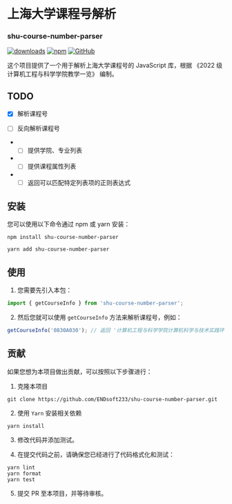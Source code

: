 # 上海大学课程号解析

### shu-course-number-parser

[![downloads](https://img.shields.io/npm/dm/shu-course-number-parser)](https://www.npmjs.com/package/koishi)
[![npm](https://img.shields.io/npm/v/shu-course-number-parser)](https://www.npmjs.com/package/shu-course-number-parser)
[![GitHub](https://img.shields.io/github/license/ENDsoft233/shu-course-number-parser)](https://github.com/ENDsoft233/shu-course-number-parser/blob/master/LICENSE)

这个项目提供了一个用于解析上海大学课程号的 JavaScript 库，根据 《2022 级计算机工程与科学学院教学一览》 编制。

## TODO

- [x] 解析课程号

- [ ] 反向解析课程号

- - [ ] 提供学院、专业列表
- - [ ] 提供课程属性列表
- - [ ] 返回可以匹配特定列表项的正则表达式

## 安装

您可以使用以下命令通过 npm 或 yarn 安装：

```
npm install shu-course-number-parser
```

```
yarn add shu-course-number-parser
```

## 使用

1. 您需要先引入本包：

```ts
import { getCourseInfo } from 'shu-course-number-parser';
```

2. 然后您就可以使用 `getCourseInfo` 方法来解析课程号，例如：

```ts
getCourseInfo('0830A030'); // 返回 '计算机工程与科学学院计算机科学与技术实践环节课程'
```

## 贡献

如果您想为本项目做出贡献，可以按照以下步骤进行：

1. 克隆本项目

```
git clone https://github.com/ENDsoft233/shu-course-number-parser.git
```

2. 使用 `Yarn` 安装相关依赖

```
yarn install
```

3. 修改代码并添加测试。

4. 在提交代码之前，请确保您已经进行了代码格式化和测试：

```
yarn lint
yarn format
yarn test
```

5. 提交 PR 至本项目，并等待审核。
